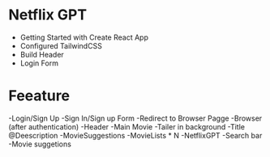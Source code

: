 # Netflix GPT

- Getting Started with Create React App
- Configured TailwindCSS
- Build Header
- Login Form




# Feeature
-Login/Sign Up
    -Sign In/Sign up Form
    -Redirect to Browser Pagge
-Browser (after authentication)
    -Header
    -Main Movie
        -Tailer in background
        -Title @Deescription
        -MovieSuggestions
            -MovieLists * N
-NetflixGPT
    -Search bar
    -Movie suggetions

